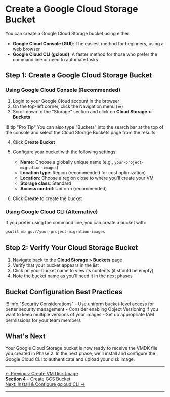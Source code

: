 # Create a Google Cloud Storage Bucket

You can create a Google Cloud Storage bucket using either:
- **Google Cloud Console (GUI)**: The easiest method for beginners, using a web browser
- **Google Cloud CLI (gcloud)**: A faster method for those who prefer the command line or need to automate tasks

## Step 1: Create a Google Cloud Storage Bucket

### Using Google Cloud Console (Recommended)

1. Login to your Google Cloud account in the browser
2. On the top-left corner, click the Navigation menu (☰)
3. Scroll down to the "Storage" section and click on **Cloud Storage > Buckets**

!!! tip "Pro Tip"
    You can also type "Buckets" into the search bar at the top of the console and select the Cloud Storage Buckets page from the results.

4. Click **Create Bucket**
5. Configure your bucket with the following settings:
   - **Name**: Choose a globally unique name (e.g., `your-project-migration-images`)
   - **Location type**: Region (recommended for cost optimization)
   - **Location**: Choose a region close to where you'll create your VM
   - **Storage class**: Standard
   - **Access control**: Uniform (recommended)

6. Click **Create** to create the bucket

### Using Google Cloud CLI (Alternative)

If you prefer using the command line, you can create a bucket with:

```bash
gsutil mb gs://your-project-migration-images
```

## Step 2: Verify Your Cloud Storage Bucket

1. Navigate back to the **Cloud Storage > Buckets** page
2. Verify that your bucket appears in the list
3. Click on your bucket name to view its contents (it should be empty)
4. Note the bucket name as you'll need it in the next phases

## Bucket Configuration Best Practices

!!! info "Security Considerations"
    - Use uniform bucket-level access for better security management
    - Consider enabling Object Versioning if you want to keep multiple versions of your images
    - Set up appropriate IAM permissions for your team members

## What's Next

Your Google Cloud Storage bucket is now ready to receive the VMDK file you created in Phase 2. In the next phase, we'll install and configure the Google Cloud CLI to authenticate and upload your disk image.

---

<div class="page-nav">
  <div class="nav-item">
    <a href="../migration-create-image/" class="btn-secondary">← Previous: Create VM Disk Image</a>
  </div>
  <div class="nav-item">
    <span> <strong>Section 4</strong> - Create GCS Bucket</span>
  </div>
  <div class="nav-item">
    <a href="../migration-gcloud-cli/" class="btn-primary">Next: Install & Configure gcloud CLI →</a>
  </div>
</div>

---